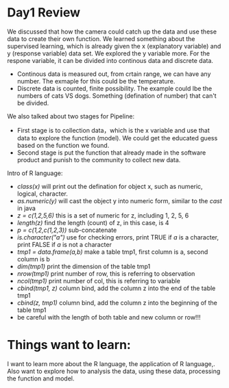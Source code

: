 # Day1 Review

We discussed that how the camera could catch up the data and use these data to create their own function. We learned something about the supervised learning, which is already given the x (explanatory variable) and y (response variable) data set. We explored the y variable more. For the respone variable, it can be divided into continous data and discrete data.  
- Continous data is measured out, from crtain range, we can have any number. The exmaple for this could be the temperature. 
- Discrete data is counted, finite possibility. The example could lbe the numbers of cats VS dogs. Something (defination of number) that can't be divided. 

We also talked about two stages for Pipeline:
- First stage is to collection data，which is the x variable and use that data to explore the function (model). We could get the educated guess based on the function we found. 
- Second stage is put the function that already made in the software product and punish to the community to collect new data. 

Intro of R language:
- *class(x)* will print out the defination for object x, such as numeric, logical, character.
- *as.numeric(y)* will cast the object y into numeric form, similar to the *cast* in java
- *z = c(1,2,5,6)* this is a set of numeric for z, including 1, 2, 5, 6
- *length(z)* find the length (count) of z, in this case, is 4
- *p = c(1,2,c(1,2,3))* sub-concatenate
- *is.character("a")* use for checking errors, print TRUE if *a* is a character, print FALSE if *a* is not a character
- *tmp1 = data.frame(a,b)* make a table tmp1, first column is a, second column is b
- *dim(tmp1)* print the dimension of the table tmp1
- *nrow(tmp1)* print number of row, this is referring to observation
- *ncol(tmp1)* print number of col, this is referring to variable
- *cbind(tmp1, z)* column bind, add the column z into the end of the table tmp1
- *cbind(z, tmp1)* column bind, add the column z into the beginning of the table tmp1
- be careful with the length of both table and new column or row!!!

# Things want to learn:
I want to learn more about the R language, the application of R language,. Also want to explore how to analysis the data, using these data, processing the function and model. 
